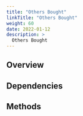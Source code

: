```yaml
---
title: "Others Bought"
linkTitle: "Others Bought"
weight: 60
date: 2022-01-12
description: >
  Others Bought
---
```



## Overview


## Dependencies


## Methods

